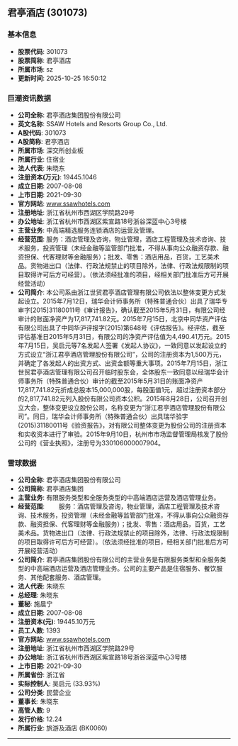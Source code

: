 ## 君亭酒店 (301073)

### 基本信息

- **股票代码**: 301073
- **股票简称**: 君亭酒店
- **所属市场**: sz
- **更新时间**: 2025-10-25 16:50:12

### 巨潮资讯数据

- **公司全称**: 君亭酒店集团股份有限公司
- **英文名称**: SSAW Hotels and Resorts Group Co., Ltd.
- **A股代码**: 301073
- **A股简称**: 君亭酒店
- **所属市场**: 深交所创业板
- **所属行业**: 住宿业
- **法人代表**: 朱晓东
- **注册资本(万元)**: 19445.1046
- **成立日期**: 2007-08-08
- **上市日期**: 2021-09-30
- **官方网站**: www.ssawhotels.com
- **注册地址**: 浙江省杭州市西湖区学院路29号
- **办公地址**: 浙江省杭州市西湖区紫宣路18号浙谷深蓝中心3号楼
- **主营业务**: 中高端精选服务连锁酒店的运营及管理。
- **经营范围**: 服务：酒店管理及咨询，物业管理，酒店工程管理及技术咨询、技术服务，投资管理（未经金融等监管部门批准，不得从事向公众融资存款、融资担保、代客理财等金融服务）；批发、零售：酒店用品，百货，工艺美术品。货物进出口（法律、行政法规禁止的项目除外，法律、行政法规限制的项目取得许可后方可经营）。（依法须经批准的项目，经相关部门批准后方可开展经营活动）
- **公司简介**: 本公司系由浙江世贸君亭酒店管理有限公司依法以整体变更方式发起设立。2015年7月12日，瑞华会计师事务所（特殊普通合伙）出具了瑞华专审字[2015]31180011号《审计报告》，确认截至2015年5月31日，有限公司经审计的账面净资产为17,817,741.82元。2015年7月15日，北京中同华资产评估有限公司出具了中同华沪评报字(2015)第648号《评估报告》。经评估，截至评估基准日2015年5月31日，有限公司的净资产评估值为4,490.41万元。2015年7月15日，吴启元等7名发起人签署《发起人协议》，一致同意以发起设立的方式设立“浙江君亭酒店管理股份有限公司”，公司的注册资本为1,500万元，并确定了各发起人的出资方式、出资金额等重大事项。2015年7月15日，浙江世贸君亭酒店管理有限公司召开临时股东会，全体股东一致同意以经瑞华会计师事务所（特殊普通合伙）审计的截至2015年5月31日的账面净资产17,817,741.82元折成总股本15,000,000股，每股面值1元，超过注册资本部分的2,817,741.82元列入股份有限公司资本公积。2015年8月28日，公司召开创立大会，整体变更设立股份公司，名称变更为“浙江君亭酒店管理股份有限公司”。同日，瑞华会计师事务所（特殊普通合伙）出具瑞华验字(2015)31180011号《验资报告》，对有限公司整体变更为股份公司的注册资本和实收资本进行了审验。2015年9月10日，杭州市市场监督管理局核发了股份公司的《营业执照》，注册号为330106000007904。

### 雪球数据

- **公司全称**: 君亭酒店集团股份有限公司
- **公司简称**: 君亭酒店集团
- **主营业务**: 有限服务类型和全服务类型的中高端酒店运营及酒店管理业务。
- **经营范围**: 　　服务：酒店管理及咨询，物业管理，酒店工程管理及技术咨询、技术服务，投资管理（未经金融等监管部门批准，不得从事向公众融资存款、融资担保、代客理财等金融服务）；批发、零售：酒店用品，百货，工艺美术品。货物进出口（法律、行政法规禁止的项目除外，法律、行政法规限制的项目取得许可后方可经营）。（依法须经批准的项目，经相关部门批准后方可开展经营活动）
- **公司简介**: 君亭酒店集团股份有限公司的主营业务是有限服务类型和全服务类型的中高端酒店运营及酒店管理业务。公司的主要产品是住宿服务、餐饮服务、其他配套服务、酒店管理。
- **法人代表**: 朱晓东
- **总经理**: 朱晓东
- **董秘**: 施晨宁
- **成立日期**: 2007-08-08
- **注册资本(元)**: 19445.10万元
- **员工人数**: 1393
- **官方网站**: www.ssawhotels.com
- **注册地址**: 浙江省杭州市西湖区学院路29号
- **办公地址**: 浙江省杭州市西湖区紫宣路18号浙谷深蓝中心3号楼
- **上市日期**: 2021-09-30
- **所属省份**: 浙江省
- **实际控制人**: 吴启元 (33.93%)
- **公司分类**: 民营企业
- **董事长**: 朱晓东
- **高管人数**: 9
- **发行价格**: 12.24
- **所属行业**: 旅游及酒店 (BK0060)

---